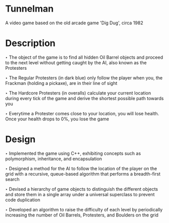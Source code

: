 # Tunnelman

A video game based on the old arcade game 'Dig Dug', circa 1982

# Description
‣ The object of the game is to find all hidden Oil Barrel objects and proceed to the next level without getting caught by the AI, also known as the Protesters 

‣ The Regular Protesters (in dark blue) only follow the player when you, the Frackman (holding a pickaxe), are in their line of sight 

‣ The Hardcore Protesters (in overalls) calculate your current location during every tick of the game and derive the shortest possible path towards you 

‣ Everytime a Protester comes close to your location, you will lose health. Once your health drops to 0%, you lose the game 

# Design
‣ Implemented the game using C++, exhibiting concepts such as polymorphism, inheritance, and encapsulation 

‣ Designed a method for the AI to follow the location of the player on the grid with a recursive, queue-based algorithm that performs a breadth-first search 

‣ Devised a hierarchy of game objects to distinguish the different objects and store them in a single array under a universal superclass to prevent code duplication 

‣ Developed an algorithm to raise the difficulty of each level by periodically increasing the number of Oil Barrels, Protesters, and Boulders on the grid 
